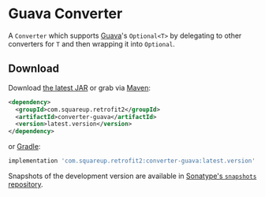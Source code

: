 Guava Converter
===============

A `Converter` which supports [Guava][1]'s `Optional<T>` by delegating to other converters for `T`
and then wrapping it into `Optional`.


Download
--------

Download [the latest JAR][2] or grab via [Maven][3]:
```xml
<dependency>
  <groupId>com.squareup.retrofit2</groupId>
  <artifactId>converter-guava</artifactId>
  <version>latest.version</version>
</dependency>
```
or [Gradle][2]:
```groovy
implementation 'com.squareup.retrofit2:converter-guava:latest.version'
```

Snapshots of the development version are available in [Sonatype's `snapshots` repository][snap].


[1]: https://github.com/google/guava
[2]: https://search.maven.org/remote_content?g=com.squareup.retrofit2&amp;amp;a=converter-guava&amp;amp;v=LATEST
[3]: http://search.maven.org/#search%7Cga%7C1%7Cg%3A%22com.squareup.retrofit2%22%20a%3A%22converter-guava%22
[snap]: https://oss.sonatype.org/content/repositories/snapshots/
